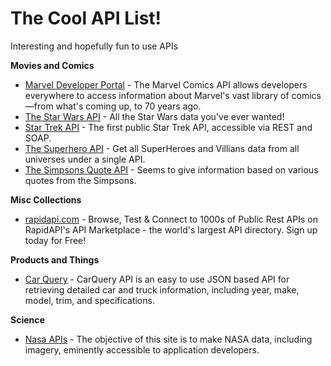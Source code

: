 # The Cool API List!
Interesting and hopefully fun to use APIs

**Movies and Comics**

* [Marvel Developer Portal](https://developer.marvel.com/) - The Marvel Comics API allows developers everywhere to access information about Marvel's vast library of comics—from what's coming up, to 70 years ago. 
* [The Star Wars API](https://swapi.co/) - All the Star Wars data you've ever wanted!
* [Star Trek API](http://stapi.co/) - The first public Star Trek API, accessible via REST and SOAP.
* [The Superhero API](http://www.superheroapi.com/) - Get all SuperHeroes and Villians data from all universes under a single API.
* [The Simpsons Quote API](https://thesimpsonsquoteapi.glitch.me/) - Seems to give information based on various quotes from the Simpsons.

**Misc Collections**

* [rapidapi.com](https://rapidapi.com/) - Browse, Test & Connect to 1000s of Public Rest APIs on RapidAPI's API Marketplace - the world's largest API directory. Sign up today for Free!

**Products and Things**
* [Car Query](http://www.carqueryapi.com/) - CarQuery API is an easy to use JSON based API for retrieving detailed car and truck information, including year, make, model, trim, and specifications.

**Science**
* [Nasa APIs](https://api.nasa.gov/) - The objective of this site is to make NASA data, including imagery, eminently accessible to application developers.